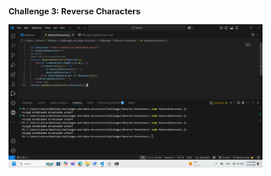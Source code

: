 ### Challenge 3: Reverse Characters  
![Reverse Characters Output Screenshot](https://github.com/ThekraQaqish/challenges-and-data-structures/blob/Reverse-Characters/Challenges/Reverse-Characters/ReverseCharactersScreenshot.png)
